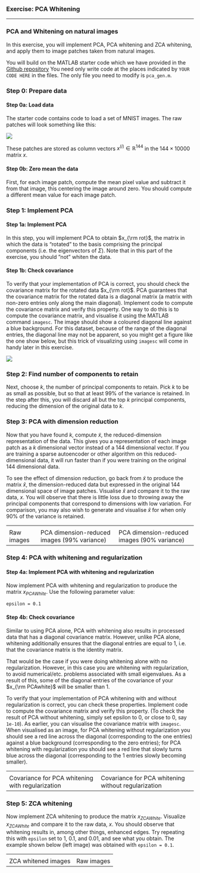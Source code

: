 

### Exercise: PCA Whitening

---

### PCA and Whitening on natural images

In this exercise, you will implement PCA, PCA whitening and ZCA whitening, and apply them to image patches taken from natural images.

You will build on the MATLAB starter code which we have provided in the [Github repository](https://github.com/amaas/stanford_dl_ex) You need only write code at the places indicated by `YOUR CODE HERE` in the files. The only file you need to modify is `pca_gen.m`.

### Step 0: Prepare data

#### Step 0a: Load data

The starter code contains code to load a set of MNIST images. The raw patches will look something like this:

![](/wayback-mooc/stanford-ufldl/tutorial/images/Raw_images.png)

These patches are stored as column vectors $x^{(i)} \in \mathbb{R}^{144}$ in the $144 \times 10000$ matrix $x$.

#### Step 0b: Zero mean the data

First, for each image patch, compute the mean pixel value and subtract it from that image, this centering the image around zero. You should compute a different mean value for each image patch.

### Step 1: Implement PCA

#### Step 1a: Implement PCA

In this step, you will implement PCA to obtain $x_{\rm rot}$, the matrix in which the data is “rotated” to the basis comprising the principal components (i.e. the eigenvectors of $\Sigma$). Note that in this part of the exercise, you should ”not” whiten the data.

#### Step 1b: Check covariance

To verify that your implementation of PCA is correct, you should check the covariance matrix for the rotated data $x_{\rm rot}$. PCA guarantees that the covariance matrix for the rotated data is a diagonal matrix (a matrix with non-zero entries only along the main diagonal). Implement code to compute the covariance matrix and verify this property. One way to do this is to compute the covariance matrix, and visualise it using the MATLAB command `imagesc`. The image should show a coloured diagonal line against a blue background. For this dataset, because of the range of the diagonal entries, the diagonal line may not be apparent, so you might get a figure like the one show below, but this trick of visualizing using `imagesc` will come in handy later in this exercise.

![](/wayback-mooc/stanford-ufldl/tutorial/images/Pca_covar.png)

### Step 2: Find number of components to retain

Next, choose $k$, the number of principal components to retain. Pick $k$ to be as small as possible, but so that at least 99% of the variance is retained. In the step after this, you will discard all but the top $k$ principal components, reducing the dimension of the original data to $k$.

### Step 3: PCA with dimension reduction

Now that you have found $k$, compute $\tilde{x}$, the reduced-dimension representation of the data. This gives you a representation of each image patch as a $k$ dimensional vector instead of a 144 dimensional vector. If you are training a sparse autoencoder or other algorithm on this reduced-dimensional data, it will run faster than if you were training on the original 144 dimensional data.

To see the effect of dimension reduction, go back from $\tilde{x}$ to produce the matrix $\hat{x}$, the dimension-reduced data but expressed in the original 144 dimensional space of image patches. Visualise $\hat{x}$ and compare it to the raw data, $x$. You will observe that there is little loss due to throwing away the principal components that correspond to dimensions with low variation. For comparison, you may also wish to generate and visualise $\hat{x}$ for when only 90% of the variance is retained.

|  |  |  |
| --- | --- | --- |
|  |  |  |
| Raw images  | PCA dimension-reduced images (99% variance) | PCA dimension-reduced images (90% variance) |

### Step 4: PCA with whitening and regularization

#### Step 4a: Implement PCA with whitening and regularization

Now implement PCA with whitening and regularization to produce the matrix $x_{PCAWhite}$. Use the following parameter value:

`epsilon = 0.1`

#### Step 4b: Check covariance

Similar to using PCA alone, PCA with whitening also results in processed data that has a diagonal covariance matrix. However, unlike PCA alone, whitening additionally ensures that the diagonal entries are equal to 1, i.e. that the covariance matrix is the identity matrix.

That would be the case if you were doing whitening alone with no regularization. However, in this case you are whitening with regularization, to avoid numerical/etc. problems associated with small eigenvalues. As a result of this, some of the diagonal entries of the covariance of your $x_{\rm PCAwhite}$ will be smaller than 1.

To verify that your implementation of PCA whitening with and without regularization is correct, you can check these properties. Implement code to compute the covariance matrix and verify this property. (To check the result of PCA without whitening, simply set epsilon to 0, or close to 0, say `1e-10`). As earlier, you can visualise the covariance matrix with `imagesc`. When visualised as an image, for PCA whitening without regularization you should see a red line across the diagonal (corresponding to the one entries) against a blue background (corresponding to the zero entries); for PCA whitening with regularization you should see a red line that slowly turns blue across the diagonal (corresponding to the 1 entries slowly becoming smaller).

|  |  |
| --- | --- |
|  |  |
| Covariance for PCA whitening with regularization | Covariance for PCA whitening without regularization |

### Step 5: ZCA whitening

Now implement ZCA whitening to produce the matrix $x_{ZCAWhite}$. Visualize $x_{ZCAWhite}$ and compare it to the raw data, $x$. You should observe that whitening results in, among other things, enhanced edges. Try repeating this with `epsilon` set to 1, 0.1, and 0.01, and see what you obtain. The example shown below (left image) was obtained with `epsilon = 0.1`.

|  |  |
| --- | --- |
|  |  |
| ZCA whitened images | Raw images |
